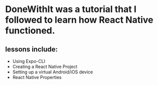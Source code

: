 # DoneWithIt was a tutorial that I followed to learn how React Native functioned.

## lessons include: </b><br />

- Using Expo-CLI<br />
- Creating a React Native Project<br />
- Setting up a virtual Android/iOS device<br />
- React Native Properties<br />
